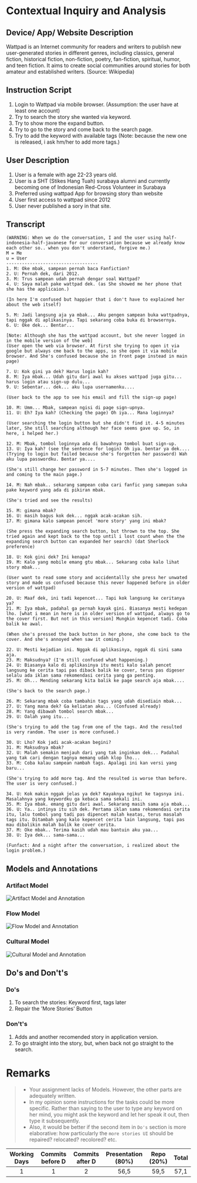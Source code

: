 # Contextual Inquiry and Analysis
## Device/ App/ Website Description
Wattpad is an Internet community for readers and writers to publish new user-generated stories in different genres, including classics, general fiction, historical fiction, non-fiction, poetry, fan-fiction, spiritual, humor, and teen fiction. It aims to create social communities around stories for both amateur and established writers. (Source: Wikipedia)
## Instruction Script
1. Login to Wattpad via mobile browser. (Assumption: the user have at least one account)
2. Try to search the story she wanted via keyword.
3. Try to show more the expand button.
4. Try to go to the story and come back to the search page.
5. Try to add the keyword with available tags (Note: because the new one is released, i ask hm/her to add more tags.)
## User Description
1. User is a female with age  22-23 years old.
2. User is a SHT (Stikes Hang Tuah) surabaya alumni and currently becoming one of Indonesian Red-Cross Volunteer in Surabaya
3. Preferred using wattpad App for browsing story than website
4. User first access to wattpad since 2012
5. User never published a sory in that site.
## Transcript
```
(WARNING: When we do the conversation, I and the user using half-indonesia-half-javanese for our conversation because we already know each other so.. when you don't understand, forgive me.)
M = Me
u = User
-----------------------------------
1. M: Oke mbak, sampean pernah baca Fanfiction?
2. U: Pernah dek, dari 2012.
3. M: Trus sampean udah pernah dengar soal Wattpad?
4. U: Saya malah pake wattpad dek. (as She showed me her phone that she has the applicaion.)

(In here I'm confused but happier that i don't have to explained her about the web itself)

5. M: Jadi langsung aja ya mbak... Aku pengen sampean buka wattpadnya, tapi nggak di aplikasinya. Tapi sekarang coba buka di browsernya.
6. U: Oke dek... Bentar...

[Note: Although she has the wattpad account, but she never logged in in the mobile version of the web]
(User open the web via browser. At first she trying to open it via google but always cme back to the apps, so she open it via mobile browser. And She's confused because she in front page instead in main page)

7. U: Kok gini ya dek? Harus login kah?
8. M: Iya mbak... Udah gitu dari awal ku akses wattpad juga gitu... harus login atau sign-up dulu...
9. U: Sebentar... dek... aku lupa usernamenku....

(User back to the app to see his email and fill the sign-up page)

10. M: Umm... Mbak, sampean ngisi di page sign-upnya.
11. U: Eh? Iya kah? (Checking the page) Oh iya... Mana loginnya?

(User searching the login button but she didn't find it. 4-5 minutes later, She still searching although her face seems gave up. So, in here, i helped her.)

12. M: Mbak, tombol loginnya ada di bawahnya tombol buat sign-up.
13. U: Iya kah? (see the sentence for login) Oh iya. bentar ya dek.... (Trying to login but failed because she's forgotten her password) Wah aku lupa passwordku. Bentar ya....

(She's still change her password in 5-7 minutes. Then she's logged in and coming to the main page.)

14. M: Nah mbak.. sekarang sampean coba cari fanfic yang samepan suka pake keyword yang ada di pikiran mbak.

(She's tried and see the results)

15. M: gimana mbak?
16. U: masih bagus kok dek... nggak acak-acakan sih.
17. M: gimana kalo sampean pencet 'more story' yang ini mbak?

(She press the expanding search button, but thrown to the top. She tried again and kept back to the top until i lost count when the the expanding search button can expanded her search) (dat Sherlock preference)

18. U: Kok gini dek? Ini kenapa?
19. M: Kalo yang mobile emang gtu mbak... Sekarang coba kalo lihat story mbak...

(User want to read some story and accidentallly she press her unwated story and made us confused because this never happened before in older version of wattpad)

20. U: Maaf dek, ini tadi kepencet... Tapi kok langsung ke ceritanya ya? 
21. M: Iya mbak, padahal ga pernah kayak gini. Biasanya mesti kedepan lho. [what i mean in here is in older version of wattpad, always go to the cover first. But not in this version] Mungkin kepencet tadi. Coba balik ke awal.

(When she's pressed the back button in her phone, she come back to the cover. And she's annoyed when saw it coming.)

22. U: Mesti kejadian ini. Nggak di aplikasinya, nggak di sini sama aja.
23. M: Maksudnya? (I'm still confused what happening.)
24. U: Biasanya kalo di aplikasinya itu mesti kalo salah pencet langsung ke cerita tapi pas diback balik ke cover, terus pas digeser selalu ada iklan sama rekomendasi cerita yang ga penting.
25. M: Oh... Mending sekarang kita balik ke page search aja mbak....

(She's back to the search page.)

26. M: Sekarang mbak coba tambahin tags yang udah disediain mbak...
27. U: Yang mana dek? Ga keliatan aku... (Confused already)
28. M: Yang dibawah tombol search mbak...
29. U: Oalah yang itu...

(She's trying to add the tag from one of the tags. And the resulted  is very random. The user is more confused.)

30. U: Lho? Kok jadi acak-acakan begini?
31. M: Maksudnya mbak?
32. U: Malah semakin menjauh dari yang tak inginkan dek... Padahal yang tak cari dengan tagnya memang udah klop lho...
33. M: Coba kalau sampean nambah tags. Apalagi ini kan versi yang baru...

(She's trying to add more tag. And the resulted is worse than before. The user is very confused.)

34. U: Kok makin nggak jelas ya dek? Kayaknya ngikut ke tagsnya ini. Masalahnya yang keywordku ga kebaca sama sekali ini.
35. M: Iya mbak. emang gitu dari awal. Sekarang masih sama aja mbak...
36. U: Ya.. intinya itu sih dek. Pertama iklan sama rekomendasi cerita itu, lalu tombol yang tadi pas dipencet malah keatas, terus masalah tags itu. Ditambah yang kalo kepencet cerita lain langsung, tapi pas mau dibalikin malah balik ke cover cerita.
37. M: Oke mbak.. Terima kasih udah mau bantuin aku yaa...
38. U: Iya dek... sama-sama...

(Funfact: And a night after the conversation, i realized about the login problem.)

```
## Models and Annotations
### Artifact Model
![Artifact Model and Annotation](https://picsum.photos/400/300/?random)
### Flow Model
![Flow Model and Annotation](https://picsum.photos/400/300/?random)
### Cultural Model
![Cultural Model and Annotation](https://picsum.photos/400/300/?random)
## Do's and Don't's
### Do's
1. To search the stories: Keyword first, tags later
2. Repair the 'More Stories' Button

### Don't's
1. Adds and another recomended story in application version.
2. To go straight into the story, but, when back not go straight to the search.

# Remarks
> * Your assignment lacks of Models. However, the other parts are adequately written.
> * In my opinion some instructions for the tasks could be more specific. Rather than saying to the user to type any keyword on her mind, you might ask the keyword and let her speak it out, then type it subsequently.
> * Also, it would be better if the second item in `Do's` section is more elaborative: how particularly the `more stories UI` should be repaired? relocated? recolored? etc.

| Working Days | Commits before D | Commits after D | Presentation (80%) | Repo (20%) | Total |
|:------------:|:----------------:|:---------------:|:------------------:|:----------:|:-----:|
| 1            | 1                | 2               | 56,5               | 59,5       | 57,1  |
